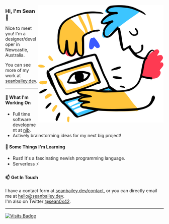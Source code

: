 <div style="float: right;">

![Illustration](./miroodles.png)

</div>

### Hi, I'm Sean 👋

Nice to meet you! I'm a designer/developer in Newcastle, Australia.

You can see more of my work at [seanbailey.dev](https://www.seanbailey.dev).

---

#### 🔭 What I'm Working On

- Full time software development at [nib](https://www.nib.com.au/).
- Actively brainstorming ideas for my next big project!

#### 🌱 Some Things I'm Learning

- Rust! It's a fascinating newish programming language.
- Serverless ⚡

#### 📫 Get In Touch

I have a contact form at [seanbailey.dev/contact][contact], or you can directly
email me at <hello@seanbailey.dev>.  
I'm also on Twitter [@sean0x42][twitter].

---

[![Visits
Badge](https://badges.pufler.dev/visits/sean0x42/sean0x42)](https://badges.pufler.dev)

[contact]: https://www.seanbailey.dev/contact
[twitter]: https://twitter.com/sean0x42
